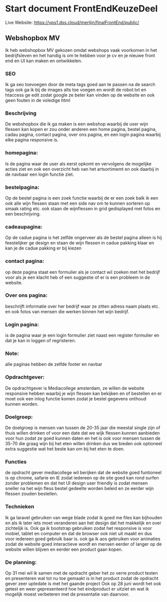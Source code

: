 # Start document FrontEndKeuzeDeel

Live Website: https://vps1.dss.cloud/merlijn/finalFrontEnd/public/

## Webshopbox MV

Ik heb webshopbox MV gekozen omdat webshops vaak voorkomen in het bedrijfsleven en het handig is om te hebben voor je cv en je nieuwe front end en UI kan maken en ontwikkelen.

### SEO
Ik ga seo toevoegen door de meta tags goed aan te passen na de search tags ook ga ik bij de images alts toe voegen en wordt de robot.txt en htaccess ge edit zodat google ze beter kan vinden op de website en ook geen fouten in de voledige html

### Beschrijving
De webshopbox die ik ga maken is een webshop waarbij de user wijn flessen kan kopen er zou onder anderen een home pagina, bestel pagina, cadau pagina, contact pagina, over ons pagina, en een login pagina waarbij elke pagina responsive is.

### homepagina:
Is de pagina waar de user als eerst opkomt en vervolgens de mogelijke acties ziet en ook een overzicht heb van het artsortimemt en ook daarbij in de navbaar een login functie ziet.

### bestelpagina: 
Op de bestel pagina is een zoek functie waarbij de er een zoek balk ik een ook alle wijn flessen staan met een side nav om te kunnen sorteren op smaak rating etc. ook staan de wijnflessen in grid gedisplayed met fotos en een beschrijving.

### cadeaupagina: 
Op de cadue pagina is het zelfde ongerveer als de bestel pagina alleen is hij feestelijker ge design en staan de wijn flessen in cadue pakking klaar en kan je de cadue pakking er bij kiezen

### contact pagina: 
op deze pagina staat een formulier als je contact wil zoeken met het bedrijf voor als je een klacht heb of een suggestie of er is een probleem in de website.

### Over ons pagina: 
beschrijft informatie over her bedrijf waar ze zitten adress naam plaats etc. en ook fotos van mensen die werken binnen het wijn bedrijf.

### Login pagina:
is de pagina waar je een login formulier ziet naast een register formulier en dat je kan in loggen of regristeren.

### Note:
alle paginas hebben de zelfde footer en navbar

### Opdrachtgever:
De opdrachtgever is Mediacollege amsterdam, ze willen de website responsive hebben waarbij je wijn flessen kan bekijken en of bestellen en er moet ook een inlog functie komen zodat je bestel gegevens onthoud kunnen worden.

### Doelgroep:
De doelgroep is mensen van tussen de 20-35 jaar die meestal single zijn of thuis willen drinken of voor een date dat we wijk flessen kunnen aanbieden voor hun zodat ze goed kunnen daten en het is ook voor mensen tussen de 35-70 die graag wijn bij het eten willen drinken dus we bieden ook optioneel extra suggestie wat het beste kan om bij het eten te doen.

### Functies
de opdracht gever mediacollege wil berijken dat de website goed funtioneel is op chrome, safarie en IE zodat iedereen op de site goed kan rond surfen zonder problemen en dat het UI design user friendly is zodat mensen sneller na het wijn fless bestel gedeelte  worden beleid en ze eerder wijn flessen zouden bestellen. 

### Technieken
Ik ga laravel gebruiken van wege blade zodat ik goed me files kan bijhouden en als ik later iets moet veranderen aan het design dat het makkelijk en over zichtelijk is. Ook ga ik bootstrap gebruiken zodat het responsive is voor mobiel, tablet en computer en dat de browser ook niet uit maakt en dus voor iedereen goed gebruik baar is. ook ga ik aos gebruiken voor animaties zodat de website goed interactieve wordt en mensen eerder of langer op de website willen blijven en eerder een product gaan kopen.

### De planning: 
Op 31 mei wil ik samen met de opdracht geber het zo verre product testen en presenteren wat tot nu toe gemaakt is in het product zodat de opdracht gever zeer uptedate is met het gaande project 
Ook op 28 juni wordt het ook getest en weer gepresenteerd hoe het eindproduct er uitziet en wat ik mogelijk moest verbeteren met de presentatie van daarvoor.
